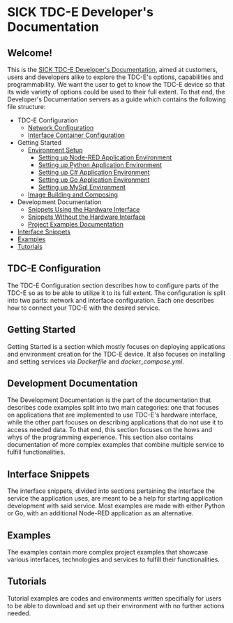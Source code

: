 # SICK TDC-E Developer's Documentation

## Welcome!

This is the [SICK TDC-E Developer's Documentation](https://github.com/SICKAG/sick_tdc-e-developers-documentation/wiki), aimed at customers, users and developers alike to explore the TDC-E's options, capabilities and programmability. We want the user to get to know the TDC-E device so that its wide variety of options could be used to their full extent. To that end, the Developer's Documentation servers as a guide which contains the following file structure:

* TDC-E Configuration
  * [Network Configuration](https://github.com/SICKAG/sick_tdc-e-developers-documentation/wiki/TDC%E2%80%90E-Network-Configuration)
  * [Interface Container Configuration](https://github.com/SICKAG/sick_tdc-e-developers-documentation/wiki/TDC%E2%80%90E-Interface-Configuration)
* Getting Started
  * [Environment Setup](https://github.com/SICKAG/sick_tdc-e-developers-documentation/wiki/Getting-Started-%E2%80%90-Environment-Setup)
    * [Setting up Node-RED Application Environment](https://github.com/SICKAG/sick_tdc-e-developers-documentation/wiki/Getting-Started-%E2%80%90-Environment-Setup#1-setting-up-node-red)
    * [Setting up Python Application Environment](https://github.com/SICKAG/sick_tdc-e-developers-documentation/wiki/Getting-Started-%E2%80%90-Environment#2-setting-up-python-application-environment)
    * [Setting up C# Application Environment](https://github.com/SICKAG/sick_tdc-e-developers-documentation/wiki/Getting-Started-%E2%80%90-Environment-Setup#3-setting-up-c-application-environment)
    * [Setting up Go Application Environment](https://github.com/SICKAG/sick_tdc-e-developers-documentation/wiki/Getting-Started-%E2%80%90-Environment-Setup#4-setting-up-go-application-environment)
    * [Setting up MySql Environment](https://github.com/SICKAG/sick_tdc-e-developers-documentation/wiki/Getting-Started-%E2%80%90-Environment-Setup#5-setting-up-mysql-environment)
  * [Image Building and Composing](https://github.com/SICKAG/sick_tdc-e-developers-documentation/wiki/Getting-Started-%E2%80%90-Build-and-Compose)
* Development Documentation
  * [Snippets Using the Hardware Interface](https://github.com/SICKAG/sick_tdc-e-developers-documentation/wiki/Development-Documentation-%E2%80%90-Examples-Using-the-Hardware-Interface)
  * [Snippets Without the Hardware Interface](https://github.com/SICKAG/sick_tdc-e-developers-documentation/wiki/Development-Documentation-%E2%80%90-Examples-Without-Using-the-Hardware-Interface)
  * [Project Examples Documentation](https://github.com/SICKAG/sick_tdc-e-developers-documentation/wiki/%5BExamples%5D-Development-Documentation)
* [Interface Snippets](https://github.com/SICKAG/sick_tdc-e-developers-documentation/tree/main/interface-snippets)
* [Examples](https://github.com/SICKAG/sick_tdc-e-developers-documentation/tree/main/examples)
* [Tutorials](https://github.com/SICKAG/sick_tdc-e-developers-documentation/tree/main/tutorials)

## TDC-E Configuration
The TDC-E Configuration section describes how to configure parts of the TDC-E so as to be able to utilize it to its full extent. The configuration is split into two parts: network and interface configuration. Each one describes how to connect your TDC-E with the desired service.

## Getting Started
Getting Started is a section which mostly focuses on deploying applications and environment creation for the TDC-E device. It also focuses on installing and setting services via _Dockerfile_ and _docker_compose.yml_. 

## Development Documentation
The Development Documentation is the part of the documentation that describes code examples split into two main categories: one that focuses on applications that are implemented to use TDC-E's hardware interface, while the other part focuses on describing applications that do not use it to access needed data. To that end, this section focuses on the hows and whys of the programming experience. This section also contains documentation of more complex examples that combine multiple service to fulfill functionalities.

## Interface Snippets
The interface snippets, divided into sections pertaining the interface the service the application uses, are meant to be a help for starting application development with said service. Most examples are made with either Python or Go, with an additional Node-RED application as an alternative. 

## Examples
The examples contain more complex project examples that showcase various interfaces, technologies and services to fulfill their functionalities.

## Tutorials
Tutorial examples are codes and environments written specifially for users to be able to download and set up their environment with no further actions needed.



